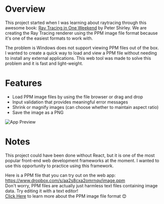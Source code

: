 # Overview

This project started when I was learning about raytracing through this awesome book: [Ray Tracing in One Weekend](https://raytracing.github.io/books/RayTracingInOneWeekend.html) by Peter Shirley. We are creating the Ray Tracing renderer using the PPM image file format because it's one of the easiest formats to work with.

The problem is Windows does not support viewing PPM files out of the box. I wanted to create a quick way to load and view a PPM file without needing to install any external applications. This web tool was made to solve this problem and it is fast and light-weight.

# Features
- Load PPM image files by using the file browser or drag and drop
- Input validation that provides meaningful error messages
- Shrink or magnify images (can choose whether to maintain aspect ratio)
- Save the image as a PNG

![App Preview](https://i.imgur.com/FmKjQRZ.png)

# Notes
This project could have been done without React, but it is one of the most popular front-end web development frameworks at the moment. I wanted to use this opportunity to practice using this framework.

Here is a PPM file that you can try out on the web app: https://www.dropbox.com/s/aa2s8cxa2omrnqy/image.ppm \
Don't worry, PPM files are actually just harmless text files containing image data. Try editing it with a text editor! \
[Click Here](https://en.wikipedia.org/wiki/Netpbm#PPM_example) to learn more about the PPM image file format 😊

